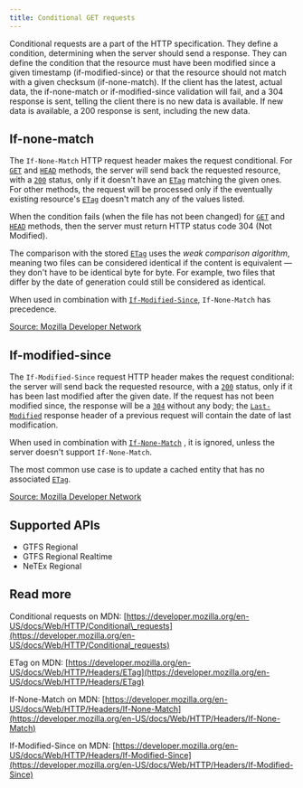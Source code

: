 ```yaml
---
title: Conditional GET requests
---
```


Conditional requests are a part of the HTTP specification. They define a condition, determining when the server should
send a response. They can define the condition that the resource must have been modified since a given timestamp
(if-modified-since) or that the resource should not match with a given checksum (if-none-match). If the client has
the latest, actual data, the if-none-match or if-modified-since validation will fail, and a 304 response is sent,
telling the client there is no new data is available. If new data is available, a 200 response is sent, including the
new data.

## If-none-match

The `If-None-Match` HTTP request header makes the request conditional.
For [`GET`](https://developer.mozilla.org/en-US/docs/Web/HTTP/Methods/GET)
and [`HEAD`](https://developer.mozilla.org/en-US/docs/Web/HTTP/Methods/HEAD) methods, the server will send back the
requested resource, with a [`200`](https://developer.mozilla.org/en-US/docs/Web/HTTP/Status/200) status, only if it
doesn't have an [`ETag`](https://developer.mozilla.org/en-US/docs/Web/HTTP/Headers/ETag) matching the given ones. For
other methods, the request will be processed only if the eventually existing
resource's [`ETag`](https://developer.mozilla.org/en-US/docs/Web/HTTP/Headers/ETag) doesn't match any of the values
listed.

When the condition fails (when the file has not been changed)
for [`GET`](https://developer.mozilla.org/en-US/docs/Web/HTTP/Methods/GET)
and [`HEAD`](https://developer.mozilla.org/en-US/docs/Web/HTTP/Methods/HEAD) methods, then the server must return HTTP
status code 304 (Not Modified).

The comparison with the stored [`ETag`](https://developer.mozilla.org/en-US/docs/Web/HTTP/Headers/ETag) uses the _weak
comparison algorithm_, meaning two files can be considered identical if the content is equivalent — they don't have to
be identical byte for byte. For example, two files that differ by the date of generation could still be considered as
identical.

When used in combination
with [`If-Modified-Since`](https://developer.mozilla.org/en-US/docs/Web/HTTP/Headers/If-Modified-Since), `If-None-Match`
has precedence.

[Source: Mozilla Developer Network](https://developer.mozilla.org/en-US/docs/Web/HTTP/Headers/If-None-Match)

## If-modified-since

The `If-Modified-Since` request HTTP header makes the request conditional: the server will send back the requested
resource, with a [`200`](https://developer.mozilla.org/en-US/docs/Web/HTTP/Status/200) status, only if it has been last
modified after the given date. If the request has not been modified since, the response will be
a [`304`](https://developer.mozilla.org/en-US/docs/Web/HTTP/Status/304) without any body;
the [`Last-Modified`](https://developer.mozilla.org/en-US/docs/Web/HTTP/Headers/Last-Modified) response header of a
previous request will contain the date of last modification.

When used in combination with [`If-None-Match`](https://developer.mozilla.org/en-US/docs/Web/HTTP/Headers/If-None-Match)
, it is ignored, unless the server doesn't support `If-None-Match`.

The most common use case is to update a cached entity that has no
associated [`ETag`](https://developer.mozilla.org/en-US/docs/Web/HTTP/Headers/ETag).

[Source: Mozilla Developer Network](https://developer.mozilla.org/en-US/docs/Web/HTTP/Headers/If-Modified-Since)

## Supported APIs

* GTFS Regional
* GTFS Regional Realtime
* NeTEx Regional

## Read more

Conditional requests on
MDN: [https://developer.mozilla.org/en-US/docs/Web/HTTP/Conditional\_requests](https://developer.mozilla.org/en-US/docs/Web/HTTP/Conditional_requests)

ETag on
MDN: [https://developer.mozilla.org/en-US/docs/Web/HTTP/Headers/ETag](https://developer.mozilla.org/en-US/docs/Web/HTTP/Headers/ETag)

If-None-Match on
MDN: [https://developer.mozilla.org/en-US/docs/Web/HTTP/Headers/If-None-Match](https://developer.mozilla.org/en-US/docs/Web/HTTP/Headers/If-None-Match)

If-Modified-Since on
MDN: [https://developer.mozilla.org/en-US/docs/Web/HTTP/Headers/If-Modified-Since](https://developer.mozilla.org/en-US/docs/Web/HTTP/Headers/If-Modified-Since)
